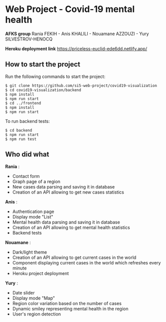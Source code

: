 # Web Project - Covid-19 mental health
**AFKS group**
Rania FEKIH - Anis KHALILI - Nouamane AZZOUZI - Yury SILVESTROV-HENOCQ

**Heroku deployment link**
https://priceless-euclid-ede6dd.netlify.app/

## How to start the project
Run the following commands to start the project:

    $ git clone https://github.com/si5-web-project/covid19-visualization
    $ cd covid19-visualization/backend
    $ npm install
    $ npm run start
    $ cd ../frontend
    $ npm install
    $ npm run start

To run backend tests:

    $ cd backend
    $ npm run start
    $ npm run test
  
  ## Who did what
  **Rania** :
  - Contact form
  - Graph page of a region
  - New cases data parsing and saving it in database
  - Creation of an API allowing to get new cases statistics

 **Anis** :
  - Authentication page
  - Display mode "List"
  - Mental health data parsing and saving it in database
  - Creation of an API allowing to get mental health statistics
  - Backend tests

 **Nouamane** :
  - Dark/light theme
  - Creation of an API allowing to get current cases in the world
  - Component displaying current cases in the world which refreshes every minute
  - Heroku project deployment

 **Yury** :
 - Date slider
 - Display mode "Map"
 - Region color variation based on the number of cases
 - Dynamic smiley representing mental health in the region
 - User's region detection
 